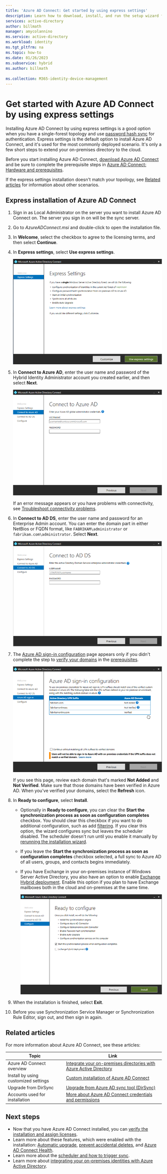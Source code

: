 ```yaml
---
title: 'Azure AD Connect: Get started by using express settings'
description: Learn how to download, install, and run the setup wizard for Azure AD Connect.
services: active-directory
author: billmath
manager: amycolannino
ms.service: active-directory
ms.workload: identity
ms.tgt_pltfrm: na
ms.topic: how-to
ms.date: 01/26/2023
ms.subservice: hybrid
ms.author: billmath

ms.collection: M365-identity-device-management
---
```

# Get started with Azure AD Connect by using express settings

Installing Azure AD Connect by using express settings is a good option when you have a single-forest topology and use [password hash sync](how-to-connect-password-hash-synchronization.md) for authentication. Express settings is the default option to install Azure AD Connect, and it's used for the most commonly deployed scenario. It's only a few short steps to extend your on-premises directory to the cloud.

Before you start installing Azure AD Connect, [download Azure AD Connect](https://go.microsoft.com/fwlink/?LinkId=615771) and be sure to complete the prerequisite steps in [Azure AD Connect: Hardware and prerequisites](how-to-connect-install-prerequisites.md).

If the express settings installation doesn't match your topology, see [Related articles](#related-articles) for information about other scenarios.

## Express installation of Azure AD Connect

1. Sign in as Local Administrator on the server you want to install Azure AD Connect on. The server you sign in on will be the sync server.
1. Go to *AzureADConnect.msi* and double-click to open the installation file.
1. In **Welcome**, select the checkbox to agree to the licensing terms, and then select **Continue**.
1. In **Express settings**, select **Use express settings**.

   ![Welcome to Azure AD Connect](./media/how-to-connect-install-express/express.png)

1. In **Connect to Azure AD**, enter the user name and password of the Hybrid Identity Administrator account you created earlier, and then select **Next**.

   ![Connect to Azure AD](./media/how-to-connect-install-express/connectaad.png)  

   If an error message appears or you have problems with connectivity, see [Troubleshoot connectivity problems](tshoot-connect-connectivity.md).

1. In **Connect to AD DS**, enter the user name and password for an Enterprise Admin account. You can enter the domain part in either NetBios or FQDN format, like `FABRIKAM\administrator` or `fabrikam.com\administrator`. Select **Next**. 

   ![Connect to AD DS](./media/how-to-connect-install-express/connectad.png)

1. The [Azure AD sign-in configuration](plan-connect-user-signin.md#azure-ad-sign-in-configuration) page appears only if you didn't complete the step to [verify your domains](../fundamentals/add-custom-domain.md) in the [prerequisites](how-to-connect-install-prerequisites.md).

   ![Unverified domains](./media/how-to-connect-install-express/unverifieddomain.png)  

   If you see this page, review each domain that's marked **Not Added** and **Not Verified**. Make sure that those domains have been verified in Azure AD. When you've verified your domains, select the **Refresh** icon.
1. In **Ready to configure**, select **Install**.

   - Optionally in **Ready to configure**, you can clear the **Start the synchronization process as soon as configuration completes** checkbox. You should clear this checkbox if you want to do additional configuration, such as add [filtering](how-to-connect-sync-configure-filtering.md). If you clear this option, the wizard configures sync but leaves the scheduler disabled. The scheduler doesn't run until you enable it manually by [rerunning the installation wizard](how-to-connect-installation-wizard.md).
   - If you leave the **Start the synchronization process as soon as configuration completes** checkbox selected, a full sync to Azure AD of all users, groups, and contacts begins immediately.
   - If you have Exchange in your on-premises instance of Windows Server Active Directory, you also have an option to enable [Exchange Hybrid deployment](/exchange/exchange-hybrid). Enable this option if you plan to have Exchange mailboxes both in the cloud and on-premises at the same time.

     ![Ready to configure Azure AD Connect](./media/how-to-connect-install-express/readytoconfigure.png)
1. When the installation is finished, select **Exit**.
1. Before you use Synchronization Service Manager or Synchronization Rule Editor, sign out, and then sign in again.

## Related articles

For more information about Azure AD Connect, see these articles:

| Topic | Link |
| --- | --- |
| Azure AD Connect overview | [Integrate your on-premises directories with Azure Active Directory](whatis-hybrid-identity.md) |
| Install by using customized settings | [Custom installation of Azure AD Connect](how-to-connect-install-custom.md) |
| Upgrade from DirSync | [Upgrade from Azure AD sync tool (DirSync)](how-to-dirsync-upgrade-get-started.md)|
| Accounts used for installation | [More about Azure AD Connect credentials and permissions](reference-connect-accounts-permissions.md) |

## Next steps

- Now that you have Azure AD Connect installed, you can [verify the installation and assign licenses](how-to-connect-post-installation.md).
- Learn more about these features, which were enabled with the installation: [Automatic upgrade](how-to-connect-install-automatic-upgrade.md), [prevent accidental deletes](how-to-connect-sync-feature-prevent-accidental-deletes.md), and [Azure AD Connect Health](how-to-connect-health-sync.md).
- Learn more about the [scheduler and how to trigger sync](how-to-connect-sync-feature-scheduler.md).
- Learn more about [integrating your on-premises identities with Azure Active Directory](whatis-hybrid-identity.md).
